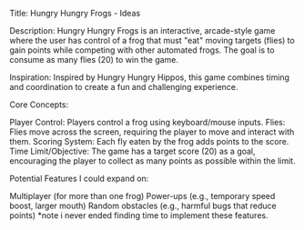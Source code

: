 Title: Hungry Hungry Frogs - Ideas

Description:
Hungry Hungry Frogs is an interactive, arcade-style game where the user has control of a frog that must "eat" moving targets (flies) to gain points while competing with other automated frogs. The goal is to consume as many flies (20) to win the game.

Inspiration:
Inspired by Hungry Hungry Hippos, this game combines timing and coordination to create a fun and challenging experience.

Core Concepts:

Player Control: Players control a frog using keyboard/mouse inputs.
Flies: Flies move across the screen, requiring the player to move and interact with them.
Scoring System: Each fly eaten by the frog adds points to the score.
Time Limit/Objective: The game has a target score (20) as a goal, encouraging the player to collect as many points as possible within the limit.


Potential Features I could expand on:

Multiplayer (for more than one frog)
Power-ups (e.g., temporary speed boost, larger mouth)
Random obstacles (e.g., harmful bugs that reduce points) *note i never ended finding time to implement these features.
